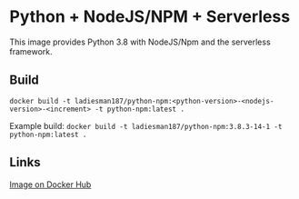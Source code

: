 # Python + NodeJS/NPM + Serverless

This image provides Python 3.8 with NodeJS/Npm and the serverless framework.

## Build

    docker build -t ladiesman187/python-npm:<python-version>-<nodejs-version>-<increment> -t python-npm:latest .
    
Example build: `docker build -t ladiesman187/python-npm:3.8.3-14-1 -t python-npm:latest .`

## Links

[Image on Docker Hub](https://hub.docker.com/r/ladiesman187/python-npm)
